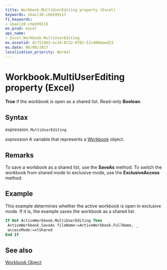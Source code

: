 ```yaml
---
title: Workbook.MultiUserEditing property (Excel)
keywords: vbaxl10.chm199113
f1_keywords:
- vbaxl10.chm199113
ms.prod: excel
api_name:
- Excel.Workbook.MultiUserEditing
ms.assetid: dc721463-ec34-8c52-6701-51c406beed23
ms.date: 06/08/2017
localization_priority: Normal
---
```



# Workbook.MultiUserEditing property (Excel)

 **True** if the workbook is open as a shared list. Read-only **Boolean**.


## Syntax

_expression_. `MultiUserEditing`

_expression_ A variable that represents a [Workbook](./Excel.Workbook.md) object.


## Remarks

To save a workbook as a shared list, use the  **SaveAs** method. To switch the workbook from shared mode to exclusive mode, use the **ExclusiveAccess** method.


## Example

This example determines whether the active workbook is open in exclusive mode. If it is, the example saves the workbook as a shared list.


```vb
If Not ActiveWorkbook.MultiUserEditing Then 
 ActiveWorkbook.SaveAs fileName:=ActiveWorkbook.FullName, _ 
 accessMode:=xlShared 
End If
```


## See also


[Workbook Object](Excel.Workbook.md)

